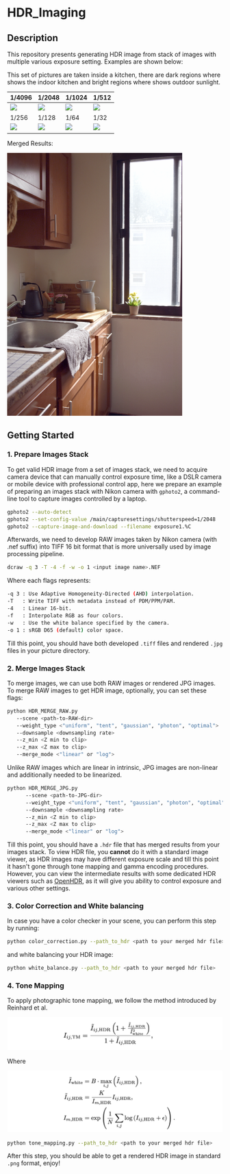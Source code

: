 # HDR_Imaging

## Description

This repository presents generating HDR image from stack of images with multiple various exposure setting. Examples are shown below:

This set of pictures are taken inside a kitchen, there are dark regions where shows the indoor kitchen and bright regions where shows outdoor sunlight.

| 1/4096                          | 1/2048                          | 1/1024                          | 1/512                           |
| ------------------------------- | ------------------------------- | ------------------------------- | ------------------------------- |
| ![](fig/kitchen/exposure01.jpg) | ![](fig/kitchen/exposure02.jpg) | ![](fig/kitchen/exposure03.jpg) | ![](fig/kitchen/exposure04.jpg) |
| 1/256                           | 1/128                           | 1/64                            | 1/32                            |
| ![](fig/kitchen/exposure05.jpg) | ![](fig/kitchen/exposure06.jpg) | ![](fig/kitchen/exposure07.jpg) | ![](fig/kitchen/exposure08.jpg) |

Merged Results:

<img src="fig/kitchen.png" style="zoom:60%;" />

## Getting Started

### 1. Prepare Images Stack

To get valid HDR image from a set of images stack, we need to acquire camera device that can manually control exposure time, like a DSLR camera or mobile device with professional control app, here we prepare an example of preparing an images stack with Nikon camera with `gphoto2`, a command-line tool to capture images controlled by a laptop.

```bash
gphoto2 --auto-detect
gphoto2 --set-config-value /main/capturesettings/shutterspeed=1/2048
gphoto2 --capture-image-and-download --filename exposure1.%C
```

Afterwards, we need to develop RAW images taken by Nikon camera (with .nef suffix) into TIFF 16 bit format that is more universally used by image processing pipeline.

```bash
dcraw -q 3 -T -4 -f -w -o 1 <input image name>.NEF
```

Where each flags represents:

```bash
-q 3 : Use Adaptive Homogeneity-Directed (AHD) interpolation.
-T   : Write TIFF with metadata instead of PDM/PPM/PAM.
-4   : Linear 16-bit.
-f   : Interpolate RGB as four colors.
-w   : Use the white balance specified by the camera.
-o 1 : sRGB D65 (default) color space.
```

Till this point, you should have both developed `.tiff` files and rendered `.jpg` files in your picture directory.

### 2. Merge Images Stack

To merge images, we can use both RAW images or rendered JPG images. To merge RAW images to get HDR image, optionally, you can set these flags:

```bash
python HDR_MERGE_RAW.py
   --scene <path-to-RAW-dir> 
   --weight_type <"uniform", "tent", "gaussian", "photon", "optimal">
   --downsample <downsampling rate>
   --z_min <Z min to clip>
   --z_max <Z max to clip>
   --merge_mode <"linear" or "log">
```

Unlike RAW images which are linear in intrinsic, JPG images are non-linear and additionally needed to be linearized.

```bash
python HDR_MERGE_JPG.py 
      --scene <path-to-JPG-dir> 
      --weight_type <"uniform", "tent", "gaussian", "photon", "optimal">
      --downsample <downsampling rate>
      --z_min <Z min to clip>
      --z_max <Z max to clip>
      --merge_mode <"linear" or "log">
```

Till this point, you should have a `.hdr` file that has merged results from your images stack. To view HDR file, you **cannot** do it with a standard image viewer, as HDR images may have different exposure scale and till this point it hasn't gone through tone mapping and gamma encoding procedures. However, you can view the intermediate results with some dedicated HDR viewers such as [OpenHDR](https://viewer.openhdr.org/), as it will give you ability to control exposure and various other settings.

### 3. Color Correction and White balancing

In case you have a color checker in your scene, you can perform this step by running:

```bash
python color_correction.py --path_to_hdr <path to your merged hdr file>
```

and white balancing your HDR image:

```bash
python white_balance.py --path_to_hdr <path to your merged hdr file>
```

### 4. Tone Mapping

To apply photographic tone mapping, we follow the method introduced by Reinhard et al.

![](fig/tone-mapping1.png)

Where

![](fig/tone-mapping2.png)

```bash
python tone_mapping.py --path_to_hdr <path to your merged hdr file>
```

After this step, you should be able to get a rendered HDR image in standard `.png` format, enjoy!